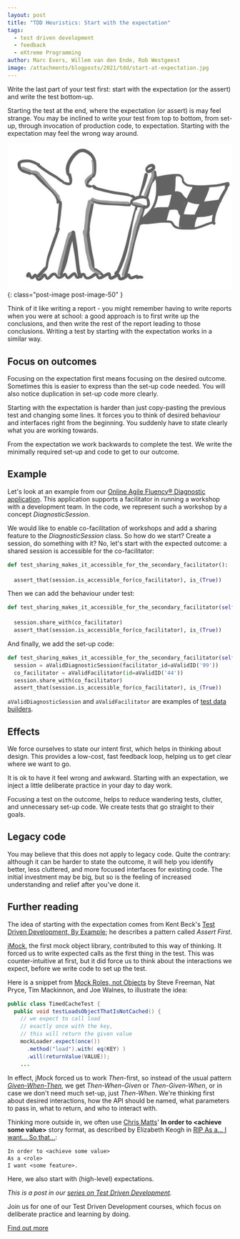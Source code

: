 ```yaml
---
layout: post
title: "TDD Heuristics: Start with the expectation"
tags:
  - test driven development
  - feedback
  - eXtreme Programming
author: Marc Evers, Willem van den Ende, Rob Westgeest
image: /attachments/blogposts/2021/tdd/start-at-expectation.jpg
---
```


Write the last part of your test first: start with the expectation (or the
assert) and write the test bottom-up.

Starting the test at the end, where the expectation (or assert) is may feel
strange. You may be inclined to write your test from top to bottom, from set-up,
through invocation of production code, to expectation. Starting with the
expectation may feel the wrong way around.

![start with the expectation, person holding a finish flag](/attachments/blogposts/2021/tdd/start-at-expectation.jpg)
{: class="post-image post-image-50" }

Think of it like writing a report - you might remember having to write reports
when you were at school: a good approach is to first write up the conclusions,
and then write the rest of the report leading to those conclusions. Writing a
test by starting with the expectation works in a similar way.

## Focus on outcomes

Focusing on the expectation first means focusing on the desired outcome.
Sometimes this is easier to express than the set-up code needed. You will also
notice duplication in set-up code more clearly. 

Starting with the expectation is harder than just copy-pasting the previous test
and changing some lines. It forces you to think of desired behaviour and
interfaces right from the beginning. You suddenly have to state clearly what you
are working towards.

From the expectation we work backwards to complete the test. We write the
minimally required set-up and code to get to our outcome.

## Example

Let's look at an example from our [Online Agile Fluency® Diagnostic
application](/2020/09/25/hexagonal-frontend-example.html). This application
supports a facilitator in running a workshop with a development team. In the
code, we represent such a workshop by a concept _DiagnosticSession_. 

We would like to enable co-facilitation of workshops and add a sharing feature
to the _DiagnosticSession_ class. So how do we start? Create a session, do
something with it? No, let's start with the expected outcome: a shared session
is accessible for the co-facilitator:

```python
def test_sharing_makes_it_accessible_for_the_secondary_facilitator():

  assert_that(session.is_accessible_for(co_facilitator), is_(True))
```

Then we can add the behaviour under test:

```python
def test_sharing_makes_it_accessible_for_the_secondary_facilitator(self):

  session.share_with(co_facilitator)
  assert_that(session.is_accessible_for(co_facilitator), is_(True))
```

And finally, we add the set-up code:

```python
def test_sharing_makes_it_accessible_for_the_secondary_facilitator(self):
  session = aValidDiagnosticSession(facilitator_id=aValidID('99'))
  co_facilitator = aValidFacilitator(id=aValidID('44'))
  session.share_with(co_facilitator)
  assert_that(session.is_accessible_for(co_facilitator), is_(True))
```

`aValidDiagnosticSession` and `aValidFacilitator` are examples of [test data builders](/2020/10/09/test-data-builders.html).

## Effects

We force ourselves to state our intent first, which helps in thinking about
design. This provides a low-cost, fast feedback loop, helping us to get clear
where we want to go.

It is ok to have it feel wrong and awkward. Starting with an expectation, 
we inject a little deliberate practice in your day to day work. 

Focusing a test on the outcome, helps to reduce wandering tests, clutter, and
unnecessary set-up code. We create tests that go straight to their goals.

## Legacy code

You may believe that this does not apply to legacy code. Quite the contrary:
although it can be harder to state the outcome, it will help you identify
better, less cluttered, and more focused interfaces for existing code. The
initial investment may be big, but so is the feeling of increased understanding
and relief after you've done it.

## Further reading

The idea of starting with the expectation comes from Kent Beck's [Test Driven
Development, By Example](https://www.oreilly.com/library/view/test-driven-development/0321146530/); he describes a pattern called _Assert First_.

[jMock](http://jmock.org), the first mock object library, contributed to this
way of thinking. It forced us to write expected calls as the first thing in the
test. This was counter-intuitive at first, but it did force us to think about
the interactions we expect, before we write code to set up the test.

Here is a snippet from [Mock Roles, not
Objects](http://jmock.org/oopsla2004.pdf) by Steve Freeman, Nat Pryce, Tim
Mackinnon, and Joe Walnes, to illustrate the idea:

```java
public class TimedCacheTest {
  public void testLoadsObjectThatIsNotCached() {
    // we expect to call load
    // exactly once with the key,
    // this will return the given value
    mockLoader.expect(once())
      .method("load").with( eq(KEY) )
      .will(returnValue(VALUE));
    ...
```

In effect, jMock forced us to work *Then*-first, so instead of the usual pattern
[*Given-When-Then*](https://martinfowler.com/bliki/GivenWhenThen.html), we get
*Then-When-Given* or *Then-Given-When*, or in case we don't need much set-up,
just *Then-When*. We're thinking first about desired interactions, how the API
should be named, what parameters to pass in, what to return, and who to interact
with.

Thinking more outside in, we often use [Chris Matts](https://theitriskmanager.com/)' **In order to &lt;achieve some value&gt;** story format, as described by Elizabeth Keogh in [RIP As a... I
want... So that...](https://sirenian.livejournal.com/47679.html):

```
In order to <achieve some value>
As a <role>
I want <some feature>.
```

Here, we also start with (high-level) expectations.

_This is a post in our [series on Test Driven Development](/blog-by-tag#tag-test-driven-development)._

<aside>
  <p>Join us for one of our Test Driven Development courses, which focus on deliberate practice and learning by doing.
  </p>
  <p><div>
    <a href="/training/test-driven-development">Find out more</a>
  </div></p>
</aside>
